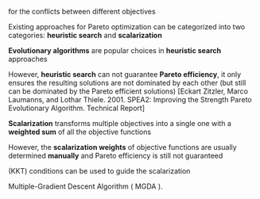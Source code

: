 for the conflicts between different objectives



Existing approaches for Pareto optimization can be categorized into two categories: **heuristic search** and **scalarization**



**Evolutionary algorithms** are popular choices in **heuristic search** approaches



However, **heuristic search** can not guarantee **Pareto efficiency**, it only ensures the resulting solutions are not dominated by each other (but still can be dominated by the Pareto efficient solutions) [Eckart Zitzler, Marco Laumanns, and Lothar Thiele. 2001. SPEA2: Improving the
Strength Pareto Evolutionary Algorithm. Technical Report]



**Scalarization** transforms multiple objectives into a single one with a **weighted sum** of all the objective functions



However, the **scalarization weights** of objective functions are usually determined **manually** and Pareto efficiency is still not guaranteed

(KKT) conditions can be used to guide the scalarization

Multiple-Gradient Descent Algorithm ( MGDA ).